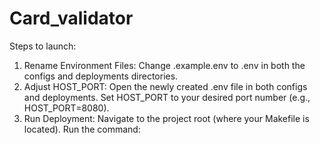 ﻿# Card_validator

 Steps to launch:
1. Rename Environment Files:
    Change .example.env to .env in both the configs and deployments directories.
2. Adjust HOST_PORT:
    Open the newly created .env file in both configs and deployments.
    Set HOST_PORT to your desired port number (e.g., HOST_PORT=8080).
3. Run Deployment:
    Navigate to the project root (where your Makefile is located).
    Run the command:
